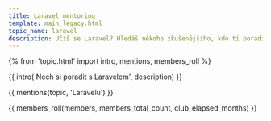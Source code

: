 ```yaml
---
title: Laravel mentoring
template: main_legacy.html
topic_name: laravel
description: Učíš se Laravel? Hledáš někoho zkušenějšího, kdo ti poradí, když se zasekneš? Kdo ti ukáže správné postupy a nasměruje tě na kvalitní návody nebo kurzy?
---
```

{% from 'topic.html' import intro, mentions, members_roll %}

{{ intro('Nech si poradit s Laravelem', description) }}

{{ mentions(topic, 'Laravelu') }}

{{ members_roll(members, members_total_count, club_elapsed_months) }}
